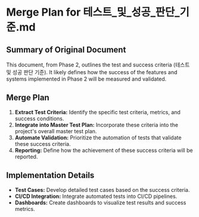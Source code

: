 # Merge Plan for 테스트_및_성공_판단_기준.md

## Summary of Original Document
This document, from Phase 2, outlines the test and success criteria (테스트 및 성공 판단 기준). It likely defines how the success of the features and systems implemented in Phase 2 will be measured and validated.

## Merge Plan
1.  **Extract Test Criteria:** Identify the specific test criteria, metrics, and success conditions.
2.  **Integrate into Master Test Plan:** Incorporate these criteria into the project's overall master test plan.
3.  **Automate Validation:** Prioritize the automation of tests that validate these success criteria.
4.  **Reporting:** Define how the achievement of these success criteria will be reported.

## Implementation Details
-   **Test Cases:** Develop detailed test cases based on the success criteria.
-   **CI/CD Integration:** Integrate automated tests into CI/CD pipelines.
-   **Dashboards:** Create dashboards to visualize test results and success metrics.
